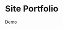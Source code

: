 <h1>Site Portfolio</h1>

<a href="https://linkmagic.github.io/visit-card/" target="_blank">Demo</a>
